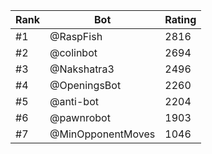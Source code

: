 Rank|Bot|Rating
---|---|---
#1|@RaspFish|2816
#2|@colinbot|2694
#3|@Nakshatra3|2496
#4|@OpeningsBot|2260
#5|@anti-bot|2204
#6|@pawnrobot|1903
#7|@MinOpponentMoves|1046
